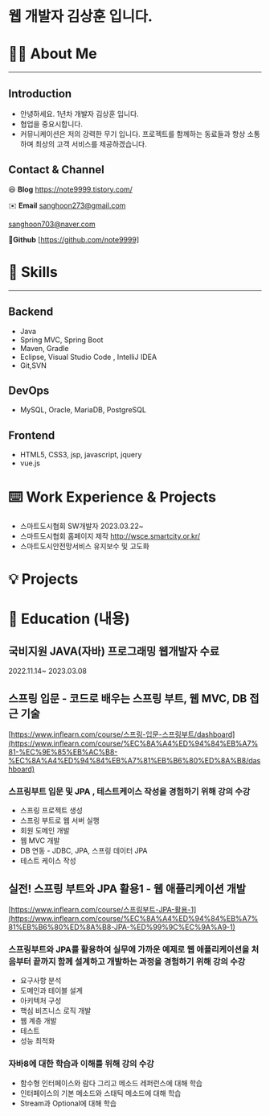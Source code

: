 # 웹 개발자 김상훈 입니다.

# 🙋‍♂️ About Me

---

## Introduction

- 안녕하세요. 1년차 개발자 김상훈 입니다.
- 협업을 중요시합니다. 
- 커뮤니케이션은 저의 강력한 무기 입니다. 프로젝트를 함께하는 동료들과  항상 소통하며 최상의 고객 서비스를 제공하겠습니다.

## Contact & Channel


😆 **Blog**
https://note9999.tistory.com/

✉️ **Email**
sanghoon273@gmail.com 

sanghoon703@naver.com

 🙉**Github**
[https://github.com/note9999]

# 💪 Skills

---

## Backend

- Java
- Spring MVC, Spring Boot
- Maven, Gradle
- Eclipse, Visual Studio Code , IntelliJ IDEA
- Git,SVN

## DevOps

- MySQL, Oracle, MariaDB, PostgreSQL

## Frontend

- HTML5, CSS3, jsp, javascript, jquery
- vue.js

# ⌨️ Work Experience & Projects

- 스마트도시협회 SW개발자 2023.03.22~
- 스마트도시협회 홈페이지 제작 http://wsce.smartcity.or.kr/
- 스마트도시안전망서비스 유지보수 및 고도화


# 💡 Projects


# 🌄 Education (내용)

## 국비지원 JAVA(자바) 프로그래밍 웹개발자 수료 
2022.11.14~ 2023.03.08

## 스프링 입문 - 코드로 배우는 스프링 부트, 웹 MVC, DB 접근 기술

[https://www.inflearn.com/course/스프링-입문-스프링부트/dashboard](https://www.inflearn.com/course/%EC%8A%A4%ED%94%84%EB%A7%81-%EC%9E%85%EB%AC%B8-%EC%8A%A4%ED%94%84%EB%A7%81%EB%B6%80%ED%8A%B8/dashboard)

### 스프링부트 입문 및 JPA , 테스트케이스 작성을 경험하기 위해 강의 수강

- 스프링 프로젝트 생성
- 스프링 부트로 웹 서버 실행
- 회원 도메인 개발
- 웹 MVC 개발
- DB 연동 - JDBC, JPA, 스프링 데이터 JPA
- 테스트 케이스 작성

## 실전! 스프링 부트와 JPA 활용1 - 웹 애플리케이션 개발

[https://www.inflearn.com/course/스프링부트-JPA-활용-1](https://www.inflearn.com/course/%EC%8A%A4%ED%94%84%EB%A7%81%EB%B6%80%ED%8A%B8-JPA-%ED%99%9C%EC%9A%A9-1)

### 스프링부트와 JPA를 활용하여 실무에 가까운 예제로 웹 애플리케이션을 처음부터 끝까지 함께 설계하고 개발하는 과정을 경험하기 위해 강의 수강

- 요구사항 분석
- 도메인과 테이블 설계
- 아키텍처 구성
- 핵심 비즈니스 로직 개발
- 웹 계층 개발
- 테스트
- 성능 최적화


### 자바8에 대한 학습과 이해를 위해 강의 수강

- 함수형 인터페이스와 람다 그리고 메소드 레퍼런스에 대해 학습
- 인터페이스의 기본 메소드와 스태틱 메소드에 대해 학습
- Stream과 Optional에 대해 학습
